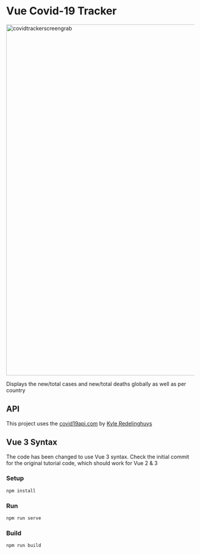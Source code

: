 # Vue Covid-19 Tracker

<img width="940" alt="covidtrackerscreengrab" src="https://user-images.githubusercontent.com/38964004/128434768-9482ce9e-e5a5-4af9-8934-a955944d6591.png">


Displays the new/total cases and new/total deaths globally as well as per country

## API

This project uses the [covid19api.com](https://covid19api.com/) by [Kyle Redelinghuys](https://twitter.com/ksredelinghuys)

## Vue 3 Syntax

The code has been changed to use Vue 3 syntax. Check the initial commit for the original tutorial code, which should work for Vue 2 & 3

### Setup

```
npm install
```

### Run

```
npm run serve
```

### Build

```
npm run build
```
